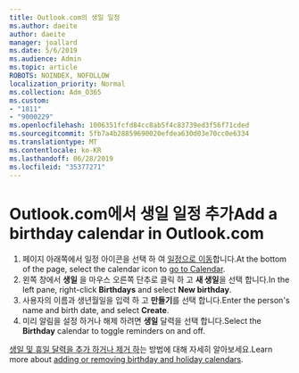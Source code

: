 ```yaml
---
title: Outlook.com의 생일 일정
ms.author: daeite
author: daeite
manager: joallard
ms.date: 5/6/2019
ms.audience: Admin
ms.topic: article
ROBOTS: NOINDEX, NOFOLLOW
localization_priority: Normal
ms.collection: Adm_O365
ms.custom:
- "1811"
- "9000229"
ms.openlocfilehash: 1006351fcfd84cc8ab5f4c83739ed3f56f71cded
ms.sourcegitcommit: 5fb7a4b28859690020efdea630d03e70cc0e6334
ms.translationtype: MT
ms.contentlocale: ko-KR
ms.lasthandoff: 06/28/2019
ms.locfileid: "35377271"
---
```

# <a name="add-a-birthday-calendar-in-outlookcom"></a><span data-ttu-id="71637-102">Outlook.com에서 생일 일정 추가</span><span class="sxs-lookup"><span data-stu-id="71637-102">Add a birthday calendar in Outlook.com</span></span>

1. <span data-ttu-id="71637-103">페이지 아래쪽에서 일정 아이콘을 선택 하 여 [일정으로 이동](https://outlook.live.com/mail/calendar)합니다.</span><span class="sxs-lookup"><span data-stu-id="71637-103">At the bottom of the page, select the calendar icon to [go to Calendar](https://outlook.live.com/mail/calendar).</span></span>
1. <span data-ttu-id="71637-104">왼쪽 창에서 **생일** 을 마우스 오른쪽 단추로 클릭 하 고 **새 생일**을 선택 합니다.</span><span class="sxs-lookup"><span data-stu-id="71637-104">In the left pane, right-click **Birthdays** and select **New birthday**.</span></span>
1. <span data-ttu-id="71637-105">사용자의 이름과 생년월일을 입력 하 고 **만들기**를 선택 합니다.</span><span class="sxs-lookup"><span data-stu-id="71637-105">Enter the person's name and birth date, and select **Create**.</span></span>
1. <span data-ttu-id="71637-106">미리 알림을 설정 하거나 해제 하려면 **생일** 달력을 선택 합니다.</span><span class="sxs-lookup"><span data-stu-id="71637-106">Select the **Birthday** calendar to toggle reminders on and off.</span></span>

<span data-ttu-id="71637-107">[생일 및 휴일 달력을 추가 하거나 제거 하](https://support.office.com/article/b8e636da-fda8-413f-940e-68396efa49a6)는 방법에 대해 자세히 알아보세요.</span><span class="sxs-lookup"><span data-stu-id="71637-107">Learn more about [adding or removing birthday and holiday calendars](https://support.office.com/article/b8e636da-fda8-413f-940e-68396efa49a6).</span></span>